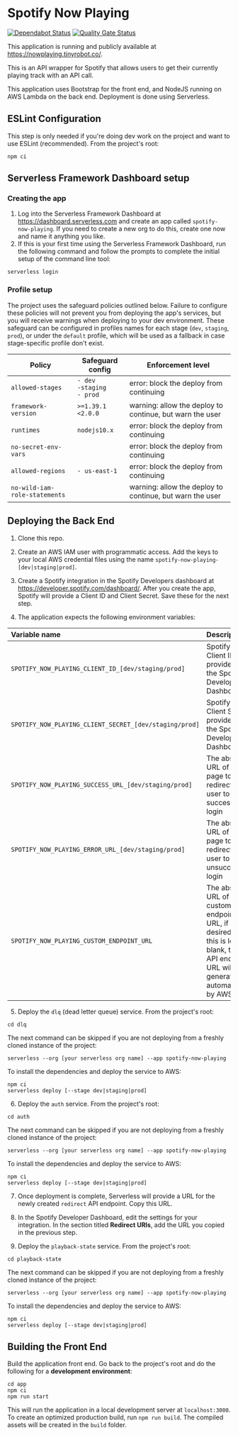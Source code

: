 # Spotify Now Playing

[![Dependabot Status](https://api.dependabot.com/badges/status?host=github&repo=akhtarja/serverless-spotify-now-playing)](https://dependabot.com)
[![Quality Gate Status](https://sonarcloud.io/api/project_badges/measure?project=akhtarja_serverless-spotify-now-playing&metric=alert_status)](https://sonarcloud.io/dashboard?id=akhtarja_serverless-spotify-now-playing)

This application is running and publicly available at https://nowplaying.tinyrobot.co/.

This is an API wrapper for Spotify that allows users to get their currently playing track with an API call.

This application uses Bootstrap for the front end, and NodeJS running on AWS Lambda on the back end. Deployment is done using Serverless.

## ESLint Configuration
This step is only needed if you're doing dev work on the project and want to use ESLint (recommended). From the project's root:
```
npm ci
```

## Serverless Framework Dashboard setup
### Creating the app
1. Log into the Serverless Framework Dashboard at https://dashboard.serverless.com and create an app called `spotify-now-playing`. If you need to create a new org to do this, create one now and name it anything you like.
2. If this is your first time using the Serverless Framework Dashboard, run the following command and follow the prompts to complete the initial setup of the command line tool:
```
serverless login
```
### Profile setup
The project uses the safeguard policies outlined below. Failure to configure these policies will not prevent you from deploying the app's services, but you will receive warnings when deploying to your dev environment. These safeguard can be configured in profiles names for each stage (`dev`, `staging`, `prod`), or under the `default` profile, which will be used as a fallback in case stage-specific profile don't exist.

|Policy|Safeguard config|Enforcement level|
|---|---|---|
|`allowed-stages`|`- dev`<br>`-staging`<br>`- prod`|error: block the deploy from continuing|
|`framework-version`|`>=1.39.1 <2.0.0`|warning: allow the deploy to continue, but warn the user|
|`runtimes`|`nodejs10.x`|error: block the deploy from continuing|
|`no-secret-env-vars`||error: block the deploy from continuing|
|`allowed-regions`|`- us-east-1`|error: block the deploy from continuing|
|`no-wild-iam-role-statements`||warning: allow the deploy to continue, but warn the user|

## Deploying the Back End
1. Clone this repo.

2. Create an AWS IAM user with programmatic access. Add the keys to your local AWS credential files using the name `spotify-now-playing-[dev|staging|prod]`.

3. Create a Spotify integration in the Spotify Developers dashboard at https://developer.spotify.com/dashboard/. After you create the app, Spotify will provide a Client ID and Client Secret. Save these for the next step.

4. The application expects the following environment variables:

| Variable name | Description |
| :--- | :--- |
| `SPOTIFY_NOW_PLAYING_CLIENT_ID_[dev/staging/prod]` | Spotify Client ID provided in the Spotify Developer Dashboard |
| `SPOTIFY_NOW_PLAYING_CLIENT_SECRET_[dev/staging/prod]` | Spotify Client Secret provided in the Spotify Developer Dashboard |
| `SPOTIFY_NOW_PLAYING_SUCCESS_URL_[dev/staging/prod]` | The absolute URL of the page to redirect the user to on successful login |
| `SPOTIFY_NOW_PLAYING_ERROR_URL_[dev/staging/prod]` | The absolute URL of the page to redirect the user to on unsuccessful login |
| `SPOTIFY_NOW_PLAYING_CUSTOM_ENDPOINT_URL` | The absolute URL of a custom endpoint URL, if desired. If this is left blank, the API endpoint URL will be generated automatically by AWS |

5. Deploy the `dlq` (dead letter queue) service. From the project's root:
```
cd dlq
```

The next command can be skipped if you are not deploying from a freshly cloned instance of the project:
```
serverless --org [your serverless org name] --app spotify-now-playing
```

To install the dependencies and deploy the service to AWS:
```
npm ci
serverless deploy [--stage dev|staging|prod]
```

6. Deploy the `auth` service. From the project's root:
```
cd auth
```

The next command can be skipped if you are not deploying from a freshly cloned instance of the project:
```
serverless --org [your serverless org name] --app spotify-now-playing
```

To install the dependencies and deploy the service to AWS:
```
npm ci
serverless deploy [--stage dev|staging|prod]
```

7. Once deployment is complete, Serverless will provide a URL for the newly created `redirect` API endpoint. Copy this URL.

8. In the Spotify Developer Dashboard, edit the settings for your integration. In the section titled **Redirect URIs**, add the URL you copied in the previous step.

9. Deploy the `playback-state` service. From the project's root:
```
cd playback-state
```

The next command can be skipped if you are not deploying from a freshly cloned instance of the project:
```
serverless --org [your serverless org name] --app spotify-now-playing
```

To install the dependencies and deploy the service to AWS:
```
npm ci
serverless deploy [--stage dev|staging|prod]
```

## Building the Front End
Build the application front end. Go back to the project's root and do the following for a **development environment**:
```
cd app
npm ci
npm run start
```
This will run the application in a local development server at `localhost:3000`. To create an optimized production build, run `npm run build`. The compiled assets will be created in the `build` folder.
